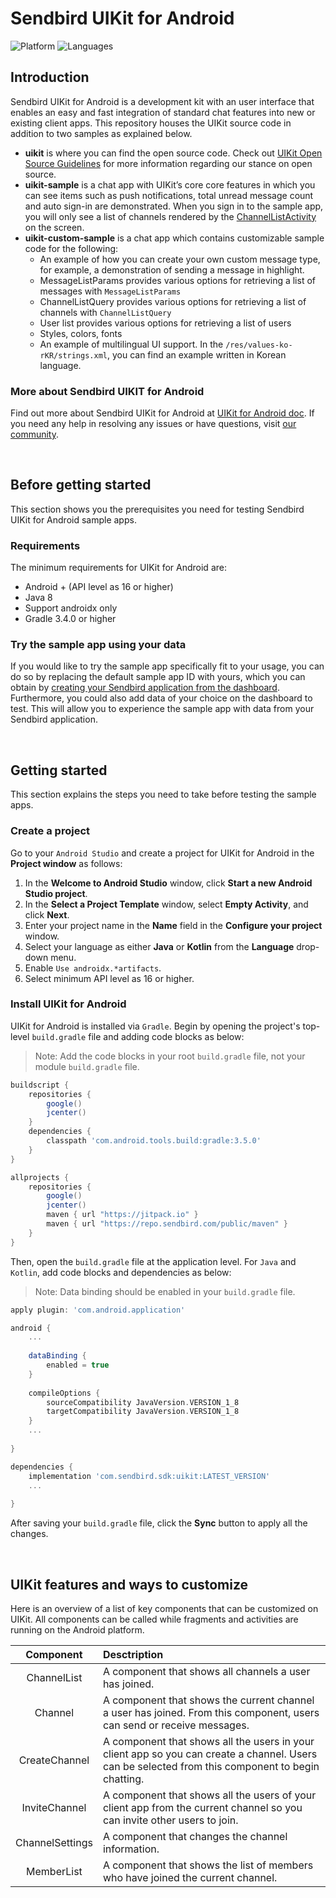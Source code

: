 # Sendbird UIKit for Android
![Platform](https://img.shields.io/badge/platform-ANDROID-orange.svg)
![Languages](https://img.shields.io/badge/language-JAVA-orange.svg)

## Introduction

Sendbird UIKit for Android is a development kit with an user interface that enables an easy and fast integration of standard chat features into new or existing client apps. This repository houses the UIKit source code in addition to two samples as explained below. 

- **uikit** is where you can find the open source code. Check out [UIKit Open Source Guidelines](https://github.com/sendbird/sendbird-uikit-android-sources/blob/main/OPENSOURCE_GUIDELINES.md) for more information regarding our stance on open source.
- **uikit-sample** is a chat app with UIKit’s core core features in which you can see items such as push notifications, total unread message count and auto sign-in are demonstrated. When you sign in to the sample app, you will only see a list of channels rendered by the [ChannelListActivity](https://sendbird.com/docs/uikit/v1/android/guides/group-channel#2-list-channels) on the screen. 
- **uikit-custom-sample** is a chat app which contains customizable sample code for the following:  
  * An example of how you can create your own custom message type, for example, a demonstration of sending a message in highlight.
  * MessageListParams provides various options for retrieving a list of messages with `MessageListParams`
  * ChannelListQuery provides various options for retrieving a list of channels with `ChannelListQuery`
  * User list provides various options for retrieving a list of users
  * Styles, colors, fonts
  * An example of multilingual UI support. In the `/res/values-ko-rKR/strings.xml`, you can find an example written in Korean language.

### More about Sendbird UIKIT for Android

Find out more about Sendbird UIKit for Android at [UIKit for Android doc](https://sendbird.com/docs/uikit/v1/android/getting-started/about-uikit). If you need any help in resolving any issues or have questions, visit [our community](https://community.sendbird.com).

<br />

## Before getting started

This section shows you the prerequisites you need for testing Sendbird UIKit for Android sample apps.

### Requirements

The minimum requirements for UIKit for Android are:

- Android + (API level as 16 or higher) 
- Java 8
- Support androidx only 
- Gradle 3.4.0 or higher 

### Try the sample app using your data 

If you would like to try the sample app specifically fit to your usage, you can do so by replacing the default sample app ID with yours, which you can obtain by [creating your Sendbird application from the dashboard](https://docs.sendbird.com/android/quick_start#3_install_and_configure_the_chat_sdk_4_step_1_create_a_sendbird_application_from_your_dashboard). Furthermore, you could also add data of your choice on the dashboard to test. This will allow you to experience the sample app with data from your Sendbird application. 

<br />

## Getting started

This section explains the steps you need to take before testing the sample apps.

### Create a project

Go to your `Android Studio` and create a project for UIKit for Android in the **Project window** as follows:

1. In the **Welcome to Android Studio** window, click **Start a new Android Studio project**.
2. In the **Select a Project Template** window, select **Empty Activity**, and click **Next**.
3. Enter your project name in the **Name** field in the **Configure your project** window.
4. Select your language as either **Java** or **Kotlin** from the **Language** drop-down menu.
5. Enable `Use androidx.*artifacts`.
6. Select minimum API level as 16 or higher.

### Install UIKit for Android

UIKit for Android is installed via `Gradle`. Begin by opening the project's top-level `build.gradle` file and adding code blocks as below:

> Note: Add the code blocks in your root `build.gradle` file, not your module `build.gradle` file.

```gradle
buildscript {
    repositories {
        google()
        jcenter()
    }
    dependencies {
        classpath 'com.android.tools.build:gradle:3.5.0'
    }
}

allprojects {
    repositories {
        google()
        jcenter()
        maven { url "https://jitpack.io" }
        maven { url "https://repo.sendbird.com/public/maven" }
    }
}
```
 
Then, open the `build.gradle` file at the application level. For `Java` and `Kotlin`, add code blocks and dependencies as below:

> Note: Data binding should be enabled in your `build.gradle` file.

```gradle
apply plugin: 'com.android.application'

android {
    ...
    
    dataBinding {
        enabled = true
    }
    
    compileOptions {
        sourceCompatibility JavaVersion.VERSION_1_8
        targetCompatibility JavaVersion.VERSION_1_8
    }
    ...
    
}

dependencies {
    implementation 'com.sendbird.sdk:uikit:LATEST_VERSION'
    ...
    
}
```

After saving your `build.gradle` file, click the **Sync** button to apply all the changes. 

<br />

## UIKit features and ways to customize 

Here is an overview of a list of key components that can be customized on UIKit. All components can be called while fragments and activities are running on the Android platform. 

|Component|Desctription|
|:---:|:---|
|ChannelList|A component that shows all channels a user has joined.|
|Channel|A component that shows the current channel a user has joined. From this component, users can send or receive messages.|
|CreateChannel|A component that shows all the users in your client app so you can create a channel. Users can be selected from this component to begin chatting.|
|InviteChannel|A component that shows all the users of your client app from the current channel so you can invite other users to join. |
|ChannelSettings|A component that changes the channel information.|
|MemberList|A component that shows the list of members who have joined the current channel.|
